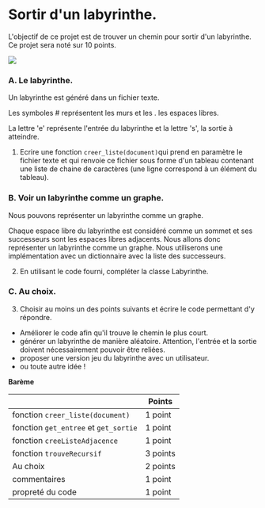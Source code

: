 # Sortir d'un labyrinthe. 

L'objectif de ce projet est de trouver un chemin pour sortir d'un labyrinthe.  Ce projet sera noté sur 10 points. 

![](/labyrinthe.jpg)

### A. Le labyrinthe. 

Un labyrinthe est généré dans un fichier texte. 

Les symboles # représentent les murs et les . les espaces libres. 

La lettre 'e' représente l'entrée du labyrinthe et la lettre 's', la sortie à atteindre. 

1. Ecrire une fonction `creer_liste(document)`qui prend en paramètre le fichier texte et qui renvoie ce fichier sous forme d'un tableau contenant une liste de chaine de caractères (une ligne correspond à un élément du tableau).

### B. Voir un labyrinthe comme un graphe. 

Nous pouvons représenter un labyrinthe comme un graphe. 

Chaque espace libre du labyrinthe est considéré comme un sommet et ses successeurs sont les espaces libres adjacents. Nous allons donc représenter un labyrinthe comme un graphe. Nous utiliserons une implémentation avec un dictionnaire avec la liste des successeurs. 

2. En utilisant le code fourni, compléter la classe Labyrinthe. 



### C. Au choix.

3. Choisir au moins un des points suivants et écrire le code permettant d'y répondre.

- Améliorer le code afin qu'il trouve le chemin le plus court. 
- générer un labyrinthe de manière aléatoire. Attention, l'entrée et la sortie doivent nécessairement pouvoir être  reliées. 
- proposer une version jeu du labyrinthe avec un utilisateur. 
- ou toute autre idée !

**Barème**

|                                       | Points   |
| ------------------------------------- | -------- |
| fonction `creer_liste(document)`      | 1 point  |
| fonction `get_entree` et `get_sortie` | 1 point  |
| fonction `creeListeAdjacence`         | 1 point  |
| fonction `trouveRecursif`             | 3 points |
| Au choix                              | 2 points |
| commentaires                          | 1 point  |
| propreté du code                      | 1 point  |
















